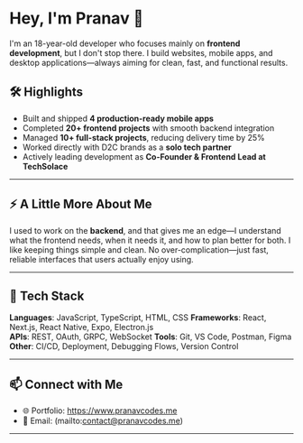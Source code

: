 # Hey, I'm Pranav 👋
I'm an 18-year-old developer who focuses mainly on **frontend development**, but I don't stop there.
I build websites, mobile apps, and desktop applications—always aiming for clean, fast, and functional results.

## 🛠️ Highlights
- Built and shipped **4 production-ready mobile apps**
- Completed **20+ frontend projects** with smooth backend integration
- Managed **10+ full-stack projects**, reducing delivery time by 25%
- Worked directly with D2C brands as a **solo tech partner**
- Actively leading development as **Co-Founder & Frontend Lead at TechSolace**

---

## ⚡ A Little More About Me
I used to work on the **backend**, and that gives me an edge—I understand what the frontend needs, when it needs it, and how to plan better for both.
I like keeping things simple and clean. No over-complication—just fast, reliable interfaces that users actually enjoy using.

---

## 🧰 Tech Stack
**Languages**: JavaScript, TypeScript, HTML, CSS 
**Frameworks**: React, Next.js, React Native, Expo, Electron.js  
**APIs**: REST, OAuth, GRPC, WebSocket
**Tools**: Git, VS Code, Postman, Figma  
**Other**: CI/CD, Deployment, Debugging Flows, Version Control

---

## 📫 Connect with Me
- 🌐 Portfolio: https://www.pranavcodes.me
- 📩 Email: (mailto:contact@pranavcodes.me)

---

